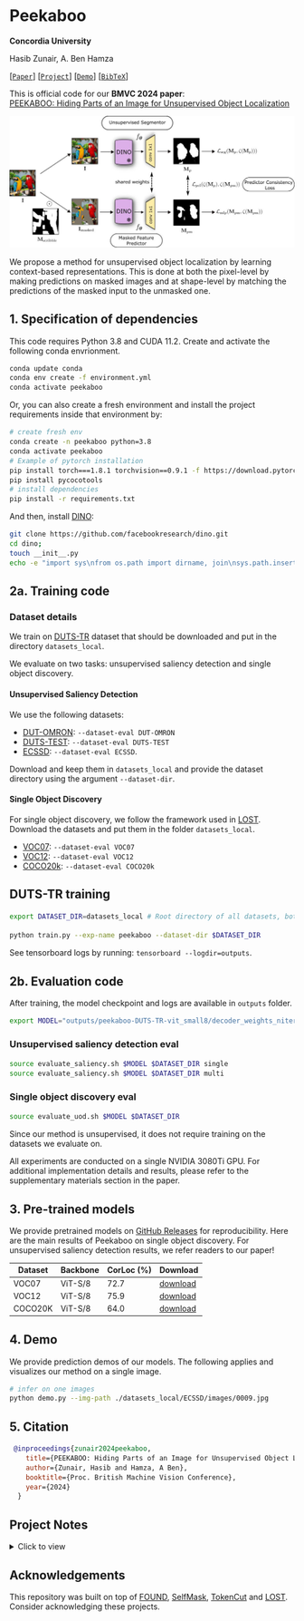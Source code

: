 # Peekaboo

**Concordia University**

Hasib Zunair, A. Ben Hamza

[[`Paper`](link)] [[`Project`](link)] [[`Demo`](#4-demo)] [[`BibTeX`](#5-citation)]

This is official code for our **BMVC 2024 paper**:<br>
[PEEKABOO: Hiding Parts of an Image for Unsupervised Object Localization](Link)
<br>

![MSL Design](./media/figure.jpg)

We propose a method for unsupervised object localization by learning context-based representations. This is done at both the pixel-level by making predictions on masked images and at shape-level by matching the predictions of the masked input to the unmasked one.

## 1. Specification of dependencies

This code requires Python 3.8 and CUDA 11.2. Create and activate the following conda envrionment.

```bash
conda update conda
conda env create -f environment.yml
conda activate peekaboo
```

Or, you can also create a fresh environment and install the project requirements inside that environment by:

```bash
# create fresh env
conda create -n peekaboo python=3.8     
conda activate peekaboo
# Example of pytorch installation
pip install torch===1.8.1 torchvision==0.9.1 -f https://download.pytorch.org/whl/torch_stable.html
pip install pycocotools
# install dependencies
pip install -r requirements.txt
```

And then, install [DINO](https://arxiv.org/pdf/2104.14294.pdf):

```bash
git clone https://github.com/facebookresearch/dino.git
cd dino; 
touch __init__.py
echo -e "import sys\nfrom os.path import dirname, join\nsys.path.insert(0, join(dirname(__file__), '.'))" >> __init__.py; cd ../;
```

## 2a. Training code

### Dataset details

We train on [DUTS-TR](http://saliencydetection.net/duts/) dataset that should be downloaded and put in the directory `datasets_local`.

We evaluate on two tasks: unsupervised saliency detection and single object discovery.

#### Unsupervised Saliency Detection

We use the following datasets:

- [DUT-OMRON](http://saliencydetection.net/dut-omron/): `--dataset-eval DUT-OMRON`
- [DUTS-TEST](http://saliencydetection.net/duts/): `--dataset-eval DUTS-TEST`
- [ECSSD](https://www.cse.cuhk.edu.hk/leojia/projects/hsaliency/dataset.html): `--dataset-eval ECSSD`.

Download and keep them in `datasets_local` and provide the dataset directory using the argument `--dataset-dir`.

#### Single Object Discovery

For single object discovery, we follow the framework used in [LOST](https://github.com/valeoai/LOST). Download the datasets and put them in the folder `datasets_local`.

- [VOC07](http://host.robots.ox.ac.uk/pascal/VOC/): `--dataset-eval VOC07`
- [VOC12](http://host.robots.ox.ac.uk/pascal/VOC/): `--dataset-eval VOC12`
- [COCO20k](https://cocodataset.org/#home): `--dataset-eval COCO20k`

## DUTS-TR training

```bash
export DATASET_DIR=datasets_local # Root directory of all datasets, both training and evaluation

python train.py --exp-name peekaboo --dataset-dir $DATASET_DIR
```

See tensorboard logs by running: `tensorboard --logdir=outputs`.

## 2b. Evaluation code

After training, the model checkpoint and logs are available in `outputs` folder.

```bash
export MODEL="outputs/peekaboo-DUTS-TR-vit_small8/decoder_weights_niter500.pt"
```

### Unsupervised saliency detection eval

```bash
source evaluate_saliency.sh $MODEL $DATASET_DIR single
source evaluate_saliency.sh $MODEL $DATASET_DIR multi
```

### Single object discovery eval

```bash
source evaluate_uod.sh $MODEL $DATASET_DIR
```

Since our method is unsupervised, it does not require training on the datasets we evaluate on. 

All experiments are conducted on a single NVIDIA 3080Ti GPU. For additional implementation details and results, please refer to the supplementary materials section in the paper.

## 3. Pre-trained models

We provide pretrained models on [GitHub Releases](TBA) for reproducibility. Here are the main results of Peekaboo on single object discovery. For unsupervised saliency detection results, we refer readers to our paper!

|Dataset      | Backbone  |   CorLoc (%)  |   Download   |
|  ---------- | -------   |  ------ |  --------   |
| VOC07 | ViT-S/8  | 72.7 | [download](https://github.com/hasibzunair/msl-recognition/releases/download/v1.0-models/msl_c_voc.pth) |
| VOC12 | ViT-S/8 | 75.9 | [download](https://github.com/hasibzunair/msl-recognition/releases/download/v1.0-models/msl_c_coco.pth) |
| COCO20K | ViT-S/8 | 64.0 | [download](https://github.com/hasibzunair/msl-recognition/releases/download/v1.0-models/msl_v_wider.pth) |

## 4. Demo

We provide prediction demos of our models. The following applies and visualizes our method on a single image.

```bash
# infer on one images
python demo.py --img-path ./datasets_local/ECSSD/images/0009.jpg
```

## 5. Citation

```bibtex
 @inproceedings{zunair2024peekaboo,
    title={PEEKABOO: Hiding Parts of an Image for Unsupervised Object Localization},
    author={Zunair, Hasib and Hamza, A Ben},
    booktitle={Proc. British Machine Vision Conference},
    year={2024}
  }
```

## Project Notes

<details><summary>Click to view</summary>
<br>

**[Mar 18, 2024]** Infer on image folders.

```python
# infer on folder of images
python visualize_outputs.py --model-weights outputs/msl_a1.5_b1_g1_reg4-MSL-DUTS-TR-vit_small8/decoder_weights_niter500.pt --img-folder ./datasets_local/DUTS-TR/DUTS-TR-Image/ --output-dir outputs/visualizations/msl_masks
```

**[Nov 10, 2023]** Reproduced FOUND results.

**[Nov 10, 2023]** Added project notes section.

</details>

## Acknowledgements

This repository was built on top of [FOUND](https://github.com/valeoai/FOUND), [SelfMask](https://github.com/NoelShin/selfmask), [TokenCut](https://github.com/YangtaoWANG95/TokenCut) and [LOST](https://github.com/valeoai/LOST). Consider acknowledging these projects.
